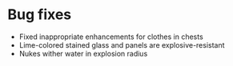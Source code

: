 # Bug fixes
* Fixed inappropriate enhancements for clothes in chests
* Lime-colored stained glass and panels are explosive-resistant
* Nukes wither water in explosion radius
